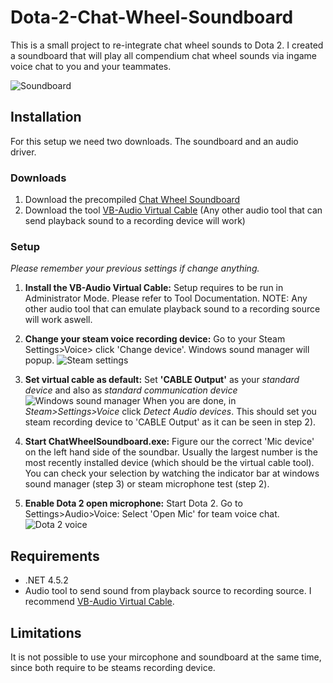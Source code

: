 # Dota-2-Chat-Wheel-Soundboard
This is a small project to re-integrate chat wheel sounds to Dota 2.
I created a soundboard that will play all compendium chat wheel sounds via ingame voice chat to you and your teammates.

![Soundboard](https://github.com/derdanielb/Dota-2-Chat-Wheel-Soundboard/raw/master/readme/application.png "Soundboard")

## Installation
For this setup we need two downloads. The soundboard and an audio driver.
### Downloads

1. Download the precompiled [Chat Wheel Soundboard](https://github.com/derdanielb/Dota-2-Chat-Wheel-Soundboard/raw/master/readme/ChatWheelSoundboard.zip)
2. Download the tool [VB-Audio Virtual Cable](https://www.vb-audio.com/Cable/index.htm#DownloadCable)
(Any other audio tool that can send playback sound to a recording device will work)

### Setup

*Please remember your previous settings if change anything.*

1. __Install the **VB-Audio Virtual Cable**:__ 
Setup requires to be run in Administrator Mode. Please refer to Tool Documentation.
NOTE: Any other audio tool that can emulate playback sound to a recording source will work aswell.


2. __Change your steam voice recording device:__
Go to your Steam Settings>Voice> click 'Change device'. Windows sound manager will popup.
![Steam settings](https://github.com/derdanielb/Dota-2-Chat-Wheel-Soundboard/raw/master/readme/steam_audio.png "Steam settings")


3. __Set virtual cable as default:__
Set **'CABLE Output'** as your *standard device* and also as *standard communication device*
![Windows sound manager](https://github.com/derdanielb/Dota-2-Chat-Wheel-Soundboard/raw/master/readme/windows_sound.png "Windows sound manager")
When you are done, in *Steam>Settings>Voice* click *Detect Audio devices*. This should set you steam recording device to 'CABLE Output' as it can be seen in step 2). 


4. __Start ChatWheelSoundboard.exe:__
Figure our the correct 'Mic device' on the left hand side of the soundbar.
Usually the largest number is the most recently installed device (which should be the virtual cable tool).
You can check your selection by watching the indicator bar at windows sound manager (step 3) or steam microphone test (step 2).

5. __Enable Dota 2 open microphone:__
Start Dota 2. Go to Settings>Audio>Voice: Select 'Open Mic' for team voice chat.
![Dota 2 voice](https://github.com/derdanielb/Dota-2-Chat-Wheel-Soundboard/raw/master/readme/dota2_audiosetting_s.png "Dota 2 voice")

## Requirements
- .NET 4.5.2
- Audio tool to send sound from playback source to recording source. I recommend [VB-Audio Virtual Cable](https://www.vb-audio.com/Cable/index.htm#DownloadCable).

## Limitations
It is not possible to use your mircophone and soundboard at the same time, since both require to be steams recording device.
